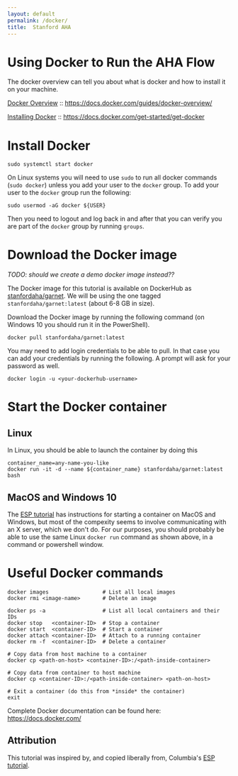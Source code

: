 ```yaml
---
layout: default
permalink: /docker/
title:  Stanford AHA
---
```

# Using Docker to Run the AHA Flow

The docker overview can tell you about what is docker and how to install it on your machine.

[Docker Overview](https://docs.docker.com/guides/docker-overview/) :: 
<https://docs.docker.com/guides/docker-overview/>

[Installing Docker](https://docs.docker.com/get-started/get-docker) ::
<https://docs.docker.com/get-started/get-docker>

# Install Docker

```
sudo systemctl start docker
```

On Linux systems you will need to use `sudo` to run all docker commands (`sudo docker`) unless you add your user to the `docker` group. To add your user to the `docker` group run the following:
```
sudo usermod -aG docker ${USER}
```

Then you need to logout and log back in and after that you can verify you are part of the `docker` group by running `groups`.

# Download the Docker image

<i>TODO: should we create a demo docker image instead??</i>

The Docker image for this tutorial is available on DockerHub as 
[stanfordaha/garnet](https://hub.docker.com/r/stanfordaha/garnet/).
We will be using the one tagged `stanfordaha/garnet:latest` (about 6-8 GB in size).

Download the Docker image by running the following command (on Windows 10 you should run it in the PowerShell).
```
docker pull stanfordaha/garnet:latest
```
You may need to add login credentials to be able to pull. In that case you can add your credentials by running the following. A prompt will ask for your password as well.
```
docker login -u <your-dockerhub-username>
```

# Start the Docker container

## Linux

In Linux, you should be able to launch the container by doing this
```
container_name=any-name-you-like
docker run -it -d --name ${container_name} stanfordaha/garnet:latest bash
```
<!-- THIS IS COMMENTED OUT
Or, if that doesn't work so well, you can try this more complicated invocation, copied from the ESP tutorial (see "Attribution" section below). This command specifically includes security-opt and network arguments, and also maybe allows X connections from inside the container(?)
```
docker run -it --name ${container_name} \
  --security-opt label=type:container_runtime_t --network=host \
  -e DISPLAY=$DISPLAY -v "$HOME/.Xauthority:/root/.Xauthority:rw" \
  stanfordaha/garnet:latest /bin/bash
```
-->

## MacOS and Windows 10

The [ESP tutorial](https://esp.cs.columbia.edu/tutorials/isca2024/docker/) has instructions for starting a container on MacOS and Windows, but most of the compexity seems to involve communicating with an X server, which we don't do. For our purposes, you should probably be able to use the same Linux `docker run` command as shown above, in a command or powershell window.

# Useful Docker commands
```
docker images                 # List all local images
docker rmi <image-name>       # Delete an image

docker ps -a                  # List all local containers and their IDs
docker stop   <container-ID>  # Stop a container
docker start  <container-ID>  # Start a container
docker attach <container-ID>  # Attach to a running container
docker rm -f  <container-ID>  # Delete a container

# Copy data from host machine to a container
docker cp <path-on-host> <container-ID>:/<path-inside-container>

# Copy data from container to host machine
docker cp <container-ID>:/<path-inside-container> <path-on-host>

# Exit a container (do this from *inside* the container)
exit   
```
Complete Docker documentation can be found here: <https://docs.docker.com/>


## Attribution

This tutorial was inspired by, and copied liberally from, Columbia's [ESP tutorial](https://esp.cs.columbia.edu/tutorials/isca2024/docker).



